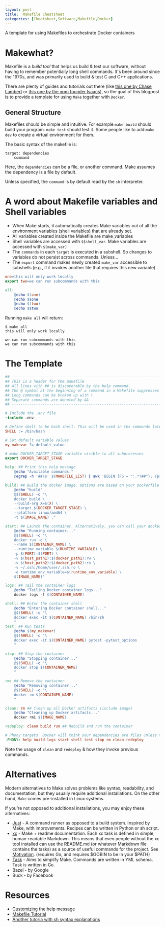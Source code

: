 ```yaml
---
layout: post
title:  Makefile Cheatsheet
categories: [Cheatsheet,Software,Makefile,Docker]
---
```

A template for using Makefiles to orchestrate Docker containers

# Makewhat?
Makefile is a *build tool* that helps us build & test our software, without having to remember potentially long shell commands. It's been around since the 1970s, and was primarily used to build & test C and C++ applications. 

There are plenty of guides and tutorials out there (like [this one by Chase Lambert](https://makefiletutorial.com/) or [this one by the npm founder Isaacs](https://gist.github.com/isaacs/62a2d1825d04437c6f08)), so the goal of this blogpost is to provide a template for using `Make` together with `Docker`.

## General Structure
Makefiles should be simple and intuitive. For example `make build` should build your program. `make test` should test it. Some people like to add `make dev` to create a virtual environment for them.

The basic syntax of the makefile is:
```
target: dependencies
    command
```
Here, the `dependencies` can be a file, or another command. Make assumes the dependency is a file by default.

Unless specified, the `command` is by default read by the `sh` interpreter.

# A word about Makefile variables and Shell variables
* When Make starts, it automatically creates Make variables out of all the environment variables (shell variables) that are already set.
* All variables created inside the Makefile are make_variables
* Shell variables are accessed with `$$shell_var`. Make variables are accessed with `$(make_var)`
* The `commands` in each `target` is executed in a subshell. So changes to variables do not persist across commands. Unless...
* The `export` command makes newly created `make_var` accessible to subshells (e.g., if it invokes another file that requires this new variable)

```makefile
one=this will only work locally
export two=we can run subcommands with this

all: 
	@echo $(one)
	@echo $$one
	@echo $(two)
	@echo $$two
```

Running `make all` will return:
```
$ make all
this will only work locally

we can run subcommands with this
we can run subcommands with this
```

# The Template
```makefile
## ------------------------------------------------------------------------
## This is a header for the makefile
## All lines with ## is discoverable by the help command.
## The @ symbol at the beginning of a command in a Makefile suppresses the command echo.
## Long commands can be broken up with \
## Separate commands are denoted by &&
## ------------------------------------------------------------------------

# Include the .env file
-include .env

# Define shell to be bash shell. This will be used in the commands later.
SHELL := /bin/bash

# Set default variable values
my_makevar ?= default_value

# make DOCKER_TARGET_STAGE variable visible to all subprocesses
export DOCKER_TARGET_STAGE

help: ## Print this help message
	@echo "Available commands:"
	@egrep -h '##\s' $(MAKEFILE_LIST) | awk 'BEGIN {FS = ":.*?##"}; {printf "\033[36m %-15s\033[0m %s\n", $$1, $$2}'

build: ## Build the docker image. Options are based on your Dockerfile
	@echo "build"
	@$(SHELL) -c "\
	docker build \
	--build-arg X=$(X) \
	--target $(DOCKER_TARGET_STAGE) \
	--platform linux/amd64 \
	-t $(IMAGE_NAME) ."

start: ## Launch the container. Alternatively, you can call your docker-compose file.
	@echo "Running container..."
	@$(SHELL) -c "\
	docker run -d \
	--name $(CONTAINER_NAME) \
	--runtime_variable $(RUNTIME_VARIABLE) \
	-p $(PORT):$(PORT) \
	-v $(host_path1):$(docker_path1):rw \
	-v $(host_path2):$(docker_path2):ro \
	-v ~/.ssh:/home/user/.ssh:ro \
	-e runtime_env_variable=$(runtime_env_variable) \
	$(IMAGE_NAME)"

logs: ## Tail the container logs
    @echo "Tailing Docker container logs..."
    docker logs -f $(CONTAINER_NAME)

shell: ## Enter the container shell
	@echo "Entering Docker container shell..."
	@$(SHELL) -c "\
	docker exec -it $(CONTAINER_NAME) /bin/sh
	"
test: ## Run tests
	@echo $(my_makevar)
	@$(SHELL) -c "\
	docker exec -it $(CONTAINER_NAME) pytest -pytest_options
	"

stop: ## Stop the container
	@echo "Stopping container..."
	@$(SHELL) -c "\
	docker stop $(CONTAINER_NAME)
	"

rm: ## Remove the container
	@echo "Removing container..."	
	@$(SHELL) -c "\
	docker rm $(CONTAINER_NAME)
	"

clean: rm ## Clean up all Docker artifacts (include image)
	@echo "Cleaning up Docker artifacts..."
	docker rmi $(IMAGE_NAME)

redeploy: clean build run ## Rebuild and run the container

# Phony targets. Docker will think your dependencies are files unless they're marked with "PHONY"
.PHONY: help build logs start shell test stop rm clean redeploy
```
Note the usage of `clean` and `redeploy` & how they invoke previous commands.
# Alternatives
Modern alternatives to Make solves problems like syntax, readability, and documentation, but they usually require additional installations. On the other hand, `Make` comes pre-installed in Linux systems.

If you're not opposed to additional installations, you may enjoy these alternatives:
* [Just](https://github.com/casey/just) - A command runner as opposed to a build system. Inspired by Make, with improvements. Recipes can be written in Python or sh script.
* [xc](https://xcfile.dev/) - Make + readme documentation. Each xc task is defined in simple, human-readable Markdown. This means that even people without the xc tool installed can use the README.md (or whatever Markdown file contains the tasks) as a source of useful commands for the project. See [Motivation](https://blog.joe-davidson.co.uk/posts/introducing-the-xc-readme-task-runner/). (requires Go, and requires $GOBIN to be in your $PATH)
* [Task](https://taskfile.dev/) - Aims to simplify Make. Commands are written in YML schema. Task is written in Go.
* Bazel - by Google
* Buck - by Facebook

# Resources
* [Customizing](https://gist.github.com/prwhite/8168133) the help message
* [Makefile Tutorial](https://makefiletutorial.com/) 
* [Another tutoria with sh syntax explanations](https://gist.github.com/isaacs/62a2d1825d04437c6f08)